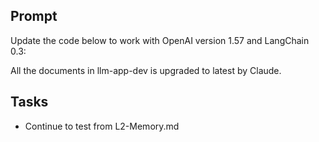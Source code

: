 ## Prompt

Update the code below to work with OpenAI version 1.57 and LangChain 0.3:

All the documents in llm-app-dev is upgraded to latest by Claude.

## Tasks

- Continue to test from L2-Memory.md 
